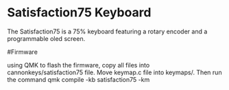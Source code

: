 # Satisfaction75 Keyboard

The Satisfaction75 is a 75% keyboard featuring a rotary encoder and a programmable oled screen.

#Firmware

using QMK to flash the firmware, copy all files into cannonkeys/satisfaction75 file. Move keymap.c file into keymaps/<name>. Then run the command qmk compile -kb satisfaction75 -km <name> 

